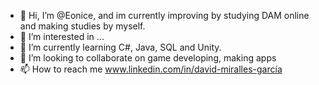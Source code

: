 - 👋 Hi, I’m @Eonice, and im currently improving by studying DAM online and making studies by myself.
- 👀 I’m interested in ...
- 🌱 I’m currently learning C#, Java, SQL and Unity.
- 💞️ I’m looking to collaborate on game developing, making apps 
- 📫 How to reach me www.linkedin.com/in/david-miralles-garcía


<!---
Eonice/Eonice is a ✨ special ✨ repository because its `README.md` (this file) appears on your GitHub profile.
You can click the Preview link to take a look at your changes.
--->
